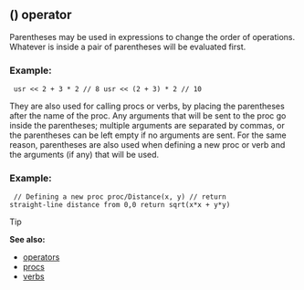## () operator


Parentheses may be used in expressions to change the order of
operations. Whatever is inside a pair of parentheses will be evaluated
first.
### Example:

```dm
 usr << 2 + 3 * 2 // 8 usr << (2 + 3) * 2 // 10

```
 

They are also used for calling procs or verbs, by
placing the parentheses after the name of the proc. Any arguments that
will be sent to the proc go inside the parentheses; multiple arguments
are separated by commas, or the parentheses can be left empty if no
arguments are sent. For the same reason, parentheses are also used when
defining a new proc or verb and the arguments (if any) that will be
used.
### Example:

```dm
 // Defining a new proc proc/Distance(x, y) // return
straight-line distance from 0,0 return sqrt(x*x + y*y) 
```


> [!TIP] 
> **See also:**
> +   [operators](/ref/operator.md) 
> +   [procs](/ref/proc.md) 
> +   [verbs](/ref/verb.md) 